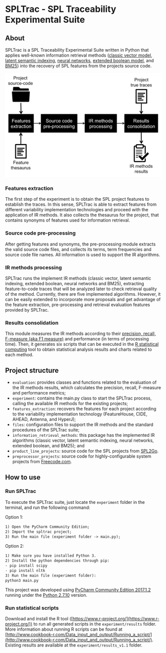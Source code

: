 # SPLTrac - SPL Traceability Experimental Suite

## About
SPLTrac is a SPL Traceability Experimental Suite written in Python that applies well-known information retrieval methods ([classic vector model](https://en.wikipedia.org/wiki/Vector_space_model), [latent semantic indexing](https://en.wikipedia.org/wiki/Latent_semantic_analysis), [neural networks](http://dl.acm.org/citation.cfm?doid=122860.122880), [extended boolean model](https://en.wikipedia.org/wiki/Extended_Boolean_model), and [BM25](https://en.wikipedia.org/wiki/Okapi_BM25)) into the recovery of SPL features from the projects source code.

![Suite steps](steps.png)

### Features extraction
The first step of the experiment is to obtain the SPL project features to establish the traces. In this sense, SPLTrac is able to extract features from different variability implementation technologies and proceed with the application of IR methods. It also collects the thesaurus for the project, that contains synonyms of features used for information retrieval.

### Source code pre-processing
After getting features and synonyms, the pre-processing module extracts the valid source code files, and collects its terms, term frequencies and source code file names. All information is used to support the IR algorithms.

### IR methods processing
SPLTrac runs the implement IR methods (classic vector, latent semantic indexing, extended boolean, neural networks and BM25), extracting feature-to-code traces that will be analyzed later to check retrieval quality of the method. Currently, there are five implemented algorithms. However, it can be easily extended to incorporate more proposals and get advantage of the feature extraction, pre-processing and retrieval evaluation features provided by SPLTrac.

### Results consolidation
This module measures the IR methods according to their [precision, recall, F-measure (aka F1 measure)](https://en.wikipedia.org/wiki/Evaluation_measures_(information_retrieval)) and performance (in terms of processing time). Then, it generates six scripts that can be executed in the [R statistical computing](https://www.r-project.org/) tool to obtain statistical analysis results and charts related to each method.

## Project structure

* `evaluation`: provides classes and functions related to the evaluation of the IR methods results, which calculates the precision, recall, F-measure and performance metrics;
* `experiment`: contains the main.py class to start the SPLTrac process, calling the available IR methods for the existing projects;
* `features_extraction`: recovers the features for each project according to the variability implementation technology (FeatureHouse, CIDE, AHEAD, Antenna, and HyperJ);
* `files`: configuration files to support the IR methods and the standard procedures of the SPLTrac suite;
* `information_retrieval_methods`: this package has the implemented IR algorithms (classic vector, latent semantic indexing, neural networks, extended boolean, and BM25); and
* `product_line_projects`: source code for the SPL projects from [SPL2Go](http://spl2go.cs.ovgu.de/).
* `preprocessor_projects`: source code for highly-configurable system projects from [Freecode.com](http://freecode.com/).

## How to use

### Run SPLTrac

To execute the SPLTrac suite, just locate the `experiment` folder in the terminal, and run the following command:

Option 1:
```
1) Open the PyCharm Community Edition;
2) Import the spltrac project;
3) Run the main file (experiment folder -> main.py);
```

Option 2:
```
1) Make sure you have installed Python 3.
2) Install the python dependencies through pip:
- pip install scipy
- pip install nltk
3) Run the main file (experiment folder):
python3 main.py
```

This project was developed using [PyCharm Community Edition 2017.1.2](https://www.jetbrains.com/pycharm/) running under the [Python 2.7.10](https://www.python.org/) version.

### Run statistical scripts

Download and install the R tool ([https://www.r-project.org/](https://www.r-project.org/)) to run all generated scripts in the `experiment/results` folder. More information about running R scripts can be found at [http://www.cookbook-r.com/Data_input_and_output/Running_a_script/](http://www.cookbook-r.com/Data_input_and_output/Running_a_script/). Existing results are available at the `experiment/results_v1.1` folder.
